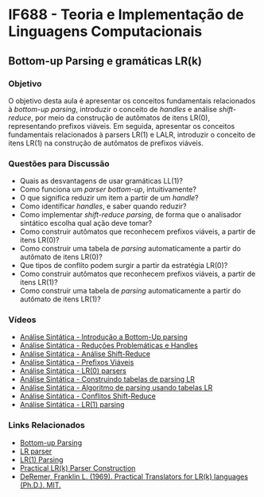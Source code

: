 # IF688 - Teoria e Implementação de Linguagens Computacionais

## Bottom-up Parsing e gramáticas LR(k) 

### Objetivo

O objetivo desta aula é apresentar os conceitos fundamentais relacionados à _bottom-up parsing_, introduzir o conceito de _handles_ e análise _shift-reduce_, por meio da construção de autômatos de itens LR(0), representando prefixos viáveis. Em seguida, apresentar os conceitos fundamentais relacionados à parsers LR(1) e LALR, introduzir o conceito de itens LR(1) na construção de autômatos de prefixos viáveis.

### Questões para Discussão

- Quais as desvantagens de usar gramáticas LL(1)?
- Como funciona um _parser bottom-up_, intuitivamente?
- O que significa reduzir um item a partir de um _handle_? 
- Como identificar _handles_, e saber quando reduzir?
- Como implementar _shift-reduce parsing_, de forma que o analisador sintático escolha qual ação deve tomar?
- Como construir autômatos que reconhecem prefixos viáveis, a partir de itens LR(0)?
- Como construir uma tabela de _parsing_ automaticamente a partir do autômato de itens LR(0)?
- Que tipos de conflito podem surgir a partir da estratégia LR(0)? 
- Como construir autômatos que reconhecem prefixos viáveis, a partir de itens LR(1)?
- Como construir uma tabela de _parsing_ automaticamente a partir do autômato de itens LR(1)?

### Vídeos

- [Análise Sintática - Introdução a Bottom-Up parsing](https://www.youtube.com/watch?v=ZgJXvOUWDXg&list=PLHoVp5NAbKJacS1u8HDoQR6lp8mk6iHwJ)
- [Análise Sintática - Reduções Problemáticas e Handles](https://www.youtube.com/watch?v=oUC3dBsdhfg&list=PLHoVp5NAbKJacS1u8HDoQR6lp8mk6iHwJ&index=2)
- [Análise Sintática - Análise Shift-Reduce](https://www.youtube.com/watch?v=xlYFJzAjl-8&list=PLHoVp5NAbKJacS1u8HDoQR6lp8mk6iHwJ&index=3)
- [Análise Sintática - Prefixos Viáveis](https://www.youtube.com/watch?v=O34N2YQw3ho&list=PLHoVp5NAbKJacS1u8HDoQR6lp8mk6iHwJ&index=4)
- [Análise Sintática - LR(0) parsers](https://www.youtube.com/watch?v=d9QvTiDl9eI&list=PLHoVp5NAbKJacS1u8HDoQR6lp8mk6iHwJ&index=5)
- [Análise Sintática - Construindo tabelas de parsing LR](https://www.youtube.com/watch?v=BBFsBJjkjHo&list=PLHoVp5NAbKJacS1u8HDoQR6lp8mk6iHwJ&index=6)
- [Análise Sintática - Algoritmo de parsing usando tabelas LR](https://www.youtube.com/watch?v=WRLQWO7xg4Y&list=PLHoVp5NAbKJacS1u8HDoQR6lp8mk6iHwJ&index=7)
- [Análise Sintática - Conflitos Shift-Reduce](https://www.youtube.com/watch?v=4pYcDYqrPj8&list=PLHoVp5NAbKJacS1u8HDoQR6lp8mk6iHwJ&index=8)
- [Análise Sintática - LR(1) parsing](https://www.youtube.com/watch?v=07gZ5TxNjD4&list=PLHoVp5NAbKJacS1u8HDoQR6lp8mk6iHwJ&index=9)

### Links Relacionados

- [Bottom-up Parsing](https://en.wikipedia.org/wiki/Bottom-up_parsing)
- [LR parser](https://en.wikipedia.org/wiki/LR_parser)
- [LR(1) Parsing](https://en.wikipedia.org/wiki/Canonical_LR_parser)
- [Practical LR(k) Parser Construction](http://david.tribble.com/text/lrk_parsing.html)
- [DeRemer, Franklin L. (1969). Practical Translators for LR(k) languages (Ph.D.). MIT.](http://publications.csail.mit.edu/lcs/pubs/pdf/MIT-LCS-TR-065.pdf)